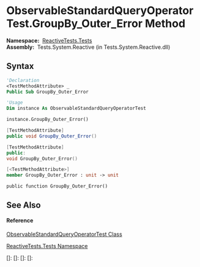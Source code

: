 # ObservableStandardQueryOperatorTest.GroupBy\_Outer\_Error Method

**Namespace:**  [ReactiveTests.Tests](ReactiveTests.Tests\ReactiveTests.Tests.md)  
**Assembly:**  Tests.System.Reactive (in Tests.System.Reactive.dll)

## Syntax

```vb
'Declaration
<TestMethodAttribute> _
Public Sub GroupBy_Outer_Error
```

```vb
'Usage
Dim instance As ObservableStandardQueryOperatorTest

instance.GroupBy_Outer_Error()
```

```csharp
[TestMethodAttribute]
public void GroupBy_Outer_Error()
```

```c++
[TestMethodAttribute]
public:
void GroupBy_Outer_Error()
```

```fsharp
[<TestMethodAttribute>]
member GroupBy_Outer_Error : unit -> unit 
```

```jscript
public function GroupBy_Outer_Error()
```

## See Also

#### Reference

[ObservableStandardQueryOperatorTest Class](ObservableStandardQueryOperatorTest\ObservableStandardQueryOperatorTest.md)

[ReactiveTests.Tests Namespace](ReactiveTests.Tests\ReactiveTests.Tests.md)

[]: 
[]: 
[]: 
[]: 